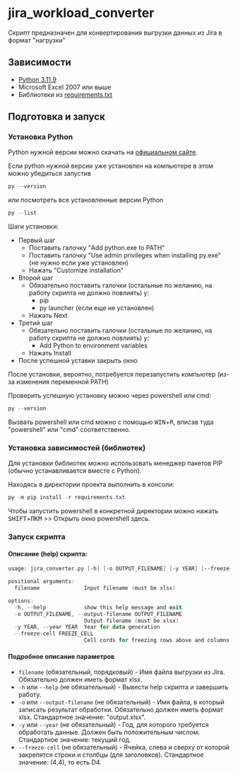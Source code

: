 # jira_workload_converter

Скрипт предназначен для конвертирования выгрузки данных из Jira в формат "нагрузки"

## Зависимости
* [Python 3.11.9](https://www.python.org/downloads/release/python-3119/)
* Microsoft Excel 2007 или выше
* Библиотеки из [requirements.txt](requirements.txt)

## Подготовка и запуск
### Установка Python
Python нужной версии можно скачать на [официальном сайте](https://www.python.org/downloads/release/python-3119/).

Если python нужной версии уже установлен на компьютере в этом можно убедиться запустив
```powershell
py --version
```
или посмотреть все установленные версии Python
```powershell
py --list
```

Шаги установки:
* Первый шаг
  * Поставить галочку "Add python.exe to PATH"
  * Поставить галочку "Use admin privileges when installing py.exe" (не нужно если уже установлен)
  * Нажать "Customize installation"
* Второй шаг
  * Обязательно поставить галочки (остальные по желанию, на работу скрипта не должно повлиять) у:
    * pip
    * py launcher (если еще не установлен)
  * Нажать Next
* Третий шаг
  * Обязательно поставить галочки (остальные по желанию, на работу скрипта не должно повлиять) у:
    * Add Python to environment variables
  * Нажать Install
* После успешной уставки закрыть окно

После установки, вероятно, потребуется перезапустить компьютер (из-за изменения переменной PATH)

Проверить успешную установку можно через powershell или cmd:
```powershell
py --version
```

Вызвать powershell или cmd можно с помощью <kbd>WIN</kbd>+<kbd>R</kbd>, вписав туда "powershell" или "cmd" соответственно.

### Установка зависимостей (библиотек)
Для установки библиотек можно использовать менеджер пакетов PIP (обычно устанавливается вместе с Python).

Находясь в директории проекта выполнить в консоли:
```powershell
py -m pip install -r requirements.txt
```

Чтобы запустить powershell в конкретной директории можно нажать <kbd>SHIFT</kbd>+<kbd>ПКМ</kbd> >> Открыть окно powershell здесь.

### Запуск скрипта

#### Описание (help) скрипта:
```powershell
usage: jira_converter.py [-h] [-o OUTPUT_FILENAME] [-y YEAR] [--freeze-cell FREEZE_CELL] filename

positional arguments:
  filename              Input filename (must be xlsx)

options:
  -h, --help            show this help message and exit
  -o OUTPUT_FILENAME, --output-filename OUTPUT_FILENAME
                        Output filename (must be xlsx)
  -y YEAR, --year YEAR  Year for data generation
  --freeze-cell FREEZE_CELL
                        Cell cords for freezing rows above and columns to the left (ex: "3,3" or "12, 34")
```

#### Подробное описание параметров
* `filename` (обязательный, порядковый) - Имя файла выгрузки из Jira. Обязательно должен иметь формат xlsx.
* `-h` или `--help` (не обязательный) - Вывести help скрипта и завершить работу.
* `-o` или `--output-filename` (не обязательный) - Имя файла, в который записать результат обработки. Обязательно должен иметь формат xlsx. Стандартное значение: "output.xlsx".
* `-y` или `--year` (не обязательный) - Год, для которого требуется обработать данные. Должен быть положительным числом. Стандартное значение: текущий год.
* `--freeze-cell` (не обязательный) - Ячейка, слева и сверху от которой закрепятся строки и столбцы (для заголовков). Стандартное значение: (4,4), то есть D4.
